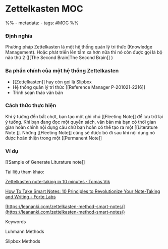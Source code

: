# Zettelkasten MOC

%% - metadata:
	- tags: #MOC %%

### Định nghĩa
Phương pháp Zettelkasten là một hệ thống quản lý tri thức (Knowledge Management). Hoặc phát triển lên tầm xa hơn nữa thì nó còn được gọi là bộ não thứ 2 ([[The Second Brain|The Second Brain]] )

### Ba phần chính của một hệ thống Zettelkasten
- [[Zettelkasten]] hay còn gọi là Slipbox
- Hệ thống quản lý tri thức [[Reference Manager P-201021-2216]] 
- Trình soạn thảo văn bản

### Cách thức thực hiện
Khi ý tưởng đến bất chợt, bạn tạo một ghi chú [[Fleeting Note]] để lưu trữ lại ý tưởng.
Khi bạn đang đọc một quyển sách, văn bản mà bạn có thời gian gian hoàn chỉnh nội dụng câu chữ bạn hoàn có thể tạo ra một [[Literature Note ]]. Những [[Fleeting Note]] cũng sẽ được bỏ đi sau khi nội dụng nó được hoàn thiện trong một [[Permanent Note]] 

### Ví dụ
[[Sample of Generate Liturature note]]

Tài liệu tham khảo:

[Zettelkasten note-taking in 10 minutes · Tomas Vik](https://blog.viktomas.com/posts/slip-box/)

[How To Take Smart Notes: 10 Principles to Revolutionize Your Note-Taking and Writing - Forte Labs](https://fortelabs.co/blog/how-to-take-smart-notes/) 

[https://leananki.com/zettelkasten-method-smart-notes/](https://leananki.com/zettelkasten-method-smart-notes/)

Keywords

Luhmann Methods

Slipbox Methods